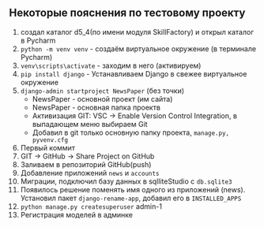 ##  Некоторые пояснения по тестовому проекту 
 
1. создал каталог d5_4(по имени модуля SkillFactory) и открыл каталог в  Pycharm
2. `python -m venv venv` - cоздаём виртуальное окружение (в терминале Pycharm)
3. `venv\scripts\activate` - заходим в него (активируем)
4. `pip install django` - Устанавливаем Django в свежее виртуальное окружение
5. `django-admin startproject NewsPaper` (без точки)
   - NewsPaper - основной проект (им сайта)
   - NewsPaper - основная папка проектв
   - Активизация GIT: VSC -> Enable Version Control Integration, в выпадающем меню выбираем Git
   - Добавил в git только основную папку проекта, `manage.py, pyvenv.cfg`  
6. Первый коммит
7. GIT -> GitHub -> Share Project on GitHub
8. Заливаем в репозиторий GitHub(push)
9. Добавление приложений `news` и  `accounts`
10. Миграции, подключил базу данных в sqlliteStudio c `db.sqlite3`
11. Появилось решение поменять имя одного из приложений (news). Установил пакет `django-rename-app`,
добавил его в `INSTALLED_APPS`
12. `python manage.py createsuperuser` admin-1
13. Регистрация моделей в админке

